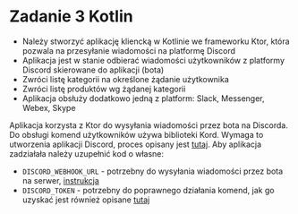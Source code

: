# Zadanie 3 Kotlin

- Należy stworzyć aplikację kliencką w Kotlinie we frameworku Ktor, która pozwala na przesyłanie wiadomości na platformę Discord
- Aplikacja jest w stanie odbierać wiadomości użytkowników z platformy Discord skierowane do aplikacji (bota)
- Zwróci listę kategorii na określone żądanie użytkownika
- Zwróci listę produktów wg żądanej kategorii
- Aplikacja obsłuży dodatkowo jedną z platform: Slack, Messenger, Webex, Skype

Aplikacja korzysta z Ktor do wysyłania wiadomości przez bota na Discorda. Do obsługi komend użytkowników używa biblioteki
Kord. Wymaga to utworzenia aplikacji Discord, proces opisany jest [tutaj](https://github.com/kordlib/kord/wiki/Getting-Started).
Aby aplikacja zadziałała należy uzupełnić kod o własne:

- `DISCORD_WEBHOOK_URL` - potrzebny do wysyłania wiadomości przez bota na serwer, [instrukcja](https://support.discord.com/hc/en-us/articles/228383668-Intro-to-Webhooks)
- `DISCORD_TOKEN` - potrzebny do poprawnego działania komend, jak go uzyskać jest również opisane [tutaj](https://github.com/kordlib/kord/wiki/Getting-Started)